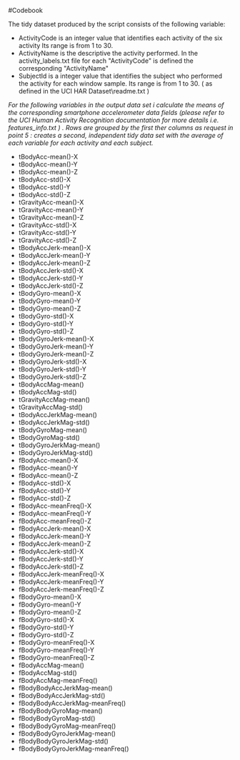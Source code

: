 #Codebook

The tidy dataset produced by the script consists of the following variable:

- ActivityCode is an integer value  that identifies each activity of the six activity Its range is from 1 to 30. 
- ActivityName is  the  descriptive  the activity performed. In the activity_labels.txt file for each "ActivityCode" is defined the corresponding "ActivityName"
- SubjectId  is a integer value that identifies the subject who performed the activity for each window sample. Its range is from 1 to 30. ( as defined in the UCI HAR Dataset\readme.txt )

*For the following variables in the output data set i calculate the means of the corresponding smartphone accelerometer data fields (please refer to the UCI Human Activity Recognition documentation for more details i.e. features_info.txt ) . Rows are grouped by the first ther columns as request in point 5 : creates a second, independent tidy data set with the average of each variable for each activity and each subject.*
- tBodyAcc-mean()-X
- tBodyAcc-mean()-Y 
- tBodyAcc-mean()-Z
- tBodyAcc-std()-X
- tBodyAcc-std()-Y
- tBodyAcc-std()-Z
- tGravityAcc-mean()-X 
- tGravityAcc-mean()-Y
- tGravityAcc-mean()-Z
- tGravityAcc-std()-X
- tGravityAcc-std()-Y
- tGravityAcc-std()-Z 
- tBodyAccJerk-mean()-X
- tBodyAccJerk-mean()-Y
- tBodyAccJerk-mean()-Z
- tBodyAccJerk-std()-X
- tBodyAccJerk-std()-Y
- tBodyAccJerk-std()-Z
- tBodyGyro-mean()-X 
- tBodyGyro-mean()-Y
- tBodyGyro-mean()-Z 
- tBodyGyro-std()-X
- tBodyGyro-std()-Y
- tBodyGyro-std()-Z
- tBodyGyroJerk-mean()-X
- tBodyGyroJerk-mean()-Y 
- tBodyGyroJerk-mean()-Z
- tBodyGyroJerk-std()-X 
- tBodyGyroJerk-std()-Y 
- tBodyGyroJerk-std()-Z
- tBodyAccMag-mean() 
- tBodyAccMag-std() 
- tGravityAccMag-mean() 
- tGravityAccMag-std() 
- tBodyAccJerkMag-mean()
- tBodyAccJerkMag-std()
- tBodyGyroMag-mean()
- tBodyGyroMag-std()
- tBodyGyroJerkMag-mean()
- tBodyGyroJerkMag-std()
- fBodyAcc-mean()-X
- fBodyAcc-mean()-Y 
- fBodyAcc-mean()-Z
- fBodyAcc-std()-X 
- fBodyAcc-std()-Y 
- fBodyAcc-std()-Z 
- fBodyAcc-meanFreq()-X 
- fBodyAcc-meanFreq()-Y 
- fBodyAcc-meanFreq()-Z 
- fBodyAccJerk-mean()-X
- fBodyAccJerk-mean()-Y
- fBodyAccJerk-mean()-Z
- fBodyAccJerk-std()-X
- fBodyAccJerk-std()-Y 
- fBodyAccJerk-std()-Z 
- fBodyAccJerk-meanFreq()-X
- fBodyAccJerk-meanFreq()-Y
- fBodyAccJerk-meanFreq()-Z 
- fBodyGyro-mean()-X
- fBodyGyro-mean()-Y
- fBodyGyro-mean()-Z 
- fBodyGyro-std()-X 
- fBodyGyro-std()-Y 
- fBodyGyro-std()-Z 
- fBodyGyro-meanFreq()-X
- fBodyGyro-meanFreq()-Y
- fBodyGyro-meanFreq()-Z
- fBodyAccMag-mean()
- fBodyAccMag-std() 
- fBodyAccMag-meanFreq()
- fBodyBodyAccJerkMag-mean() 
- fBodyBodyAccJerkMag-std()
- fBodyBodyAccJerkMag-meanFreq() 
- fBodyBodyGyroMag-mean()
- fBodyBodyGyroMag-std()
- fBodyBodyGyroMag-meanFreq()
- fBodyBodyGyroJerkMag-mean()
- fBodyBodyGyroJerkMag-std()
- fBodyBodyGyroJerkMag-meanFreq()

